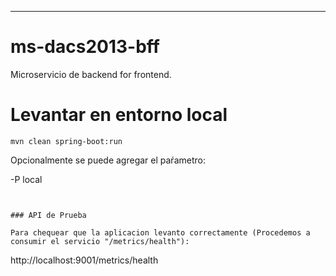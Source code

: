 ---
# ms-dacs2013-bff 

Microservicio de backend for frontend.

# Levantar en entorno local
```
mvn clean spring-boot:run
```

Opcionalmente se puede agregar el paŕametro:

-P local

```


### API de Prueba

Para chequear que la aplicacion levanto correctamente (Procedemos a consumir el servicio "/metrics/health"):

```
http://localhost:9001/metrics/health
```
